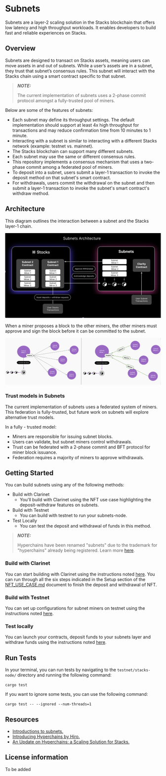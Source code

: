 # Subnets

Subnets are a layer-2 scaling solution in the Stacks blockchain that offers low latency and high throughput workloads. It enables developers to build fast and reliable experiences on Stacks.

## Overview

Subnets are designed to transact on Stacks assets, meaning users can move assets in and out of subnets. While a user’s assets are in a subnet, they trust that subnet’s consensus rules. This subnet will interact with the Stacks chain using a smart contract specific to that subnet.

> **_NOTE:_**
> 
> The current implementation of subnets uses a 2-phase commit protocol amongst a fully-trusted pool of miners.

Below are some of the features of subnets:

- Each subnet may define its throughput settings. The default implementation should support at least 4x high throughput for transactions and may reduce confirmation time from 10 minutes to 1 minute.
- Interacting with a subnet is similar to interacting with a different Stacks network (example: testnet vs. mainnet).
- The Stacks blockchain can support many different subnets.
- Each subnet may use the same or different consensus rules.
- This repository implements a consensus mechanism that uses a two-phase commit among a federated pool of miners.
- To deposit into a subnet, users submit a layer-1 transaction to invoke the deposit method on that subnet's smart contract.
- For withdrawals, users commit the withdrawal on the subnet and then submit a layer-1 transaction to invoke the subnet's smart contract's withdraw method.

## Architecture

This diagram outlines the interaction between a subnet and the Stacks layer-1 chain.

![Architecture of subnets.](/docs/images/subnets-architecture.png)

When a miner proposes a block to the other miners, the other miners must approve and sign the block before it can be committed to the subnet.

![Screenshot of subnet miners proposing and approving the blocks.](/docs/images/subnet-miners.png)

### Trust models in Subnets

The current implementation of subnets uses a federated system of miners. This federation is fully-trusted, but future work on subnets will explore alternative trust models.

In a fully - trusted model:

- Miners are responsible for issuing subnet blocks.
- Users can validate, but subnet miners control withdrawals.
- Trust can be federated with a 2-phase commit and BFT protocol for miner block issuance.
- Federation requires a majority of miners to approve withdrawals.


## Getting Started

You can build subnets using any of the following methods:
- Build with Clarinet
  - You'll build with Clarinet using the NFT use case highlighting the deposit-withdraw features on subnets.
- Build with Testnet
  - You can build with testnet to run your subnets-node.
- Test Locally
  - You can test the deposit and withdrawal of funds in this method.

> **_NOTE:_**
>
> Hyperchains have been renamed "subnets" due to the trademark for "hyperchains" already being registered. Learn more [here](https://www.hiro.so/blog/its-official-hyperchains-are-now-named-subnets).

### Build with Clarinet

You can start building with Clarinet using the instructions noted [here](https://github.com/hirosystems/stacks-subnets/blob/master/NFT_USE_CASE.md#setup). You can run through all the six steps indicated in the Setup section of the [NFT_USE_CASE.md](https://github.com/hirosystems/stacks-subnets/blob/master/NFT_USE_CASE.md) document to finish the deposit and withdrawal of NFT.

### Build with Testnet

You can set up configurations for subnet miners on testnet using the instructions noted [here](https://github.com/hirosystems/stacks-subnets/blob/master/DEPLOYING.md).

### Test locally

You can launch your contracts, deposit funds to your subnets layer and withdraw funds using the instructions noted [here](https://github.com/hirosystems/stacks-subnets/blob/master/LOCAL_TESTING.md).

## Run Tests

In your terminal, you can run tests by navigating to the `testnet/stacks-node/` directory and running the following command:

`cargo test`

If you want to ignore some tests, you can use the following command:

`cargo test -- --ignored --num-threads=1`

## Resources

- [Introductions to subnets.](https://www.youtube.com/watch?v=PFPwuVCGGuI)
- [Introducing Hyperchains by Hiro.](https://www.hiro.so/blog/introducing-hyperchains-by-hiro)
- [An Update on Hyperchains: a Scaling Solution for Stacks.](https://www.hiro.so/blog/an-update-on-hyperchains-a-scaling-solution-for-stacks)


## License information
To be added
